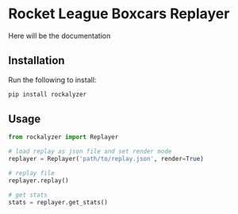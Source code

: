 # Rocket League Boxcars Replayer
Here will be the documentation

## Installation
Run the following to install:
```python
pip install rockalyzer
```

## Usage
```python
from rockalyzer import Replayer

# load replay as json file and set render mode
replayer = Replayer('path/to/replay.json', render=True)

# replay file
replayer.replay()

# get stats
stats = replayer.get_stats()
```
